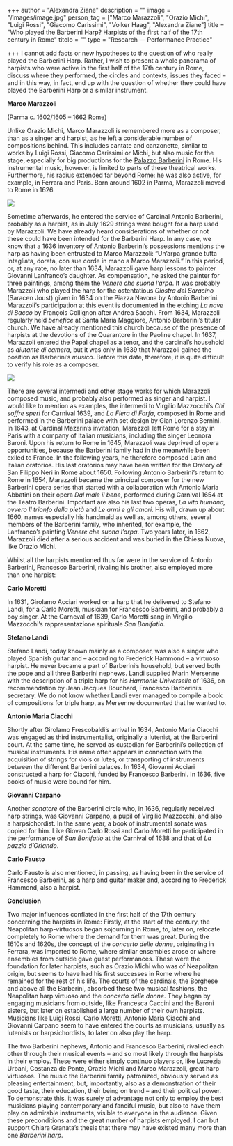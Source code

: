 +++
author = "Alexandra Ziane"
description = ""
image = "/images/image.jpg"
person_tag = ["Marco Marazzoli", "Orazio Michi", "Luigi Rossi", "Giacomo Carissimi", "Volker Haag", "Alexandra Ziane"]
title = "Who played the Barberini Harp? Harpists of the first half of the 17th century in Rome"
titolo = ""
type = "Research — Performance Practice"

+++
I cannot add facts or new hypotheses to the question of who really played the Barberini Harp. Rather, I wish to present a whole panorama of harpists who were active in the first half of the 17th century in Rome, discuss where they performed, the circles and contexts, issues they faced – and in this way, in fact, end up with the question of whether they could have played the Barberini Harp or a similar instrument.

<span id="person_tag">**Marco Marazzoli**</span>

(Parma c. 1602/1605 – 1662 Rome)

Unlike <span id="person_tag">Orazio Michi</span>, Marco Marazzoli is remembered more as a composer, than as a singer and harpist, as he left a considerable number of compositions behind. This includes cantate and canzonette, similar to works by <span id="person_tag">Luigi Rossi</span>, <span id="person_tag">Giacomo Carissimi</span> or Michi, but also music for the stage, especially for big productions for the [Palazzo Barberini](https://it.wikipedia.org/wiki/Palazzo_Barberini "Palazzo Barberini") in Rome. His instrumental music, however, is limited to parts of these theatrical works. Furthermore, his radius extended far beyond Rome: he was also active, for example, in Ferrara and Paris. Born around 1602 in Parma, Marazzoli moved to Rome in 1626.

![](/images/image.jpg)

Sometime afterwards, he entered the service of <span id="person_tag">Cardinal Antonio Barberini</span>, probably as a harpist, as in July 1629 strings were bought for a harp used by Marazzoli. We have already heard considerations of whether or not these could have been intended for the Barberini Harp. In any case, we know that a 1636 inventory of Antonio Barberini’s possessions mentions the harp as having been entrusted to Marco Marazzoli: “Un’arpa grande tutta intagliata, dorata, con sue corde in mano a Marco Marazzoli.“ In this period, or, at any rate, no later than 1634, Marazzoli gave harp lessons to painter <span id="person_tag">Giovanni Lanfranco</span>’s daughter. As compensation, he asked the painter for three paintings, among them the _Venere che suona l’arpa_. It was probably Marazzoli who played the harp for the ostentatious _Giostra del Saracino_ (Saracen Joust) given in 1634 on the Piazza Navona by Antonio Barberini. Marazzoli’s participation at this event is documented in the etching _La nave di Bacco_ by <span id="person_tag">François Collignon</span> after <span id="person_tag">Andrea Sacchi</span>. From 1634, Marazzoli regularly held _benefice_ at Santa Maria Maggiore, Antonio Barberini’s titular church. We have already mentioned this church because of the presence of harpists at the devotions of the Quarantore in the Paoline chapel. In 1637, Marazzoli entered the Papal chapel as a tenor, and the cardinal’s household as _aiutante di camera_, but it was only in 1639 that Marazzoli gained the position as Barberini’s _musico_. Before this date, therefore, it is quite difficult to verify his role as a composer.

![](/images/img3.jpg)

There are several intermedi and other stage works for which Marazzoli composed music, and probably also performed as singer and harpist. I would like to mention as examples, the intermedi to <span id="person_tag">Virgilio Mazzocchi</span>’s _Chi soffre speri_ for Carnival 1639, and _La Fiera di Farfa_, composed in Rome and performed in the Barberini palace with set design by Gian Lorenzo Bernini. In 1643, at Cardinal Mazarin’s invitation, Marazzoli left Rome for a stay in Paris with a company of Italian musicians, including the singer Leonora Baroni. Upon his return to Rome in 1645, Marazzoli was deprived of opera opportunities, because the Barberini family had in the meanwhile been exiled to France. In the following years, he therefore composed Latin and Italian oratorios. His last oratorios may have been written for the Oratory of San Filippo Neri in Rome about 1650. Following Antonio Barberini’s return to Rome in 1654, Marazzoli became the principal composer for the new Barberini opera series that started with a collaboration with Antonio Maria Abbatini on their opera _Dal male il bene_, performed during Carnival 1654 at the Teatro Barberini. Important are also his last two operas, _La vita humana, ovvero Il trionfo della pietà_ and _Le armi e gli amori_. His will, drawn up about 1660, names especially his handmaid as well as, among others, several members of the Barberini family, who inherited, for example, the Lanfranco’s painting _Venere che suona l’arpa_. Two years later, in 1662, Marazzoli died after a serious accident and was buried in the Chiesa Nuova, like Orazio Michi.

Whilst all the harpists mentioned thus far were in the service of Antonio Barberini, Francesco Barberini, rivaling his brother, also employed more than one harpist:

**Carlo Moretti**

In 1631, Girolamo Acciari worked on a harp that he delivered to Stefano Landi, for a Carlo Moretti, musician for Francesco Barberini, and probably a boy singer. At the Carneval of 1639, Carlo Moretti sang in Virgilio Mazzocchi’s rappresentazione spirituale _San Bonifatio_.

**Stefano Landi**

Stefano Landi, today known mainly as a composer, was also a singer who played Spanish guitar and – according to Frederick Hammond – a virtuoso harpist. He never became a part of Barberini’s household, but served both the pope and all three Barberini nephews. Landi supplied Marin Mersenne with the description of a triple harp for his _Harmonie Universelle_ of 1636, on recommendation by Jean Jacques Bouchard, Francesco Barberini’s secretary. We do not know whether Landi ever managed to compile a book of compositions for triple harp, as Mersenne documented that he wanted to.

**Antonio Maria Ciacchi**

Shortly after Girolamo Frescobaldi’s arrival in 1634, Antonio Maria Ciacchi was engaged as third instrumentalist, originally a lutenist, at the Barberini court. At the same time, he served as custodian for Barberini’s collection of musical instruments. His name often appears in connection with the acquisition of strings for viols or lutes, or transporting of instruments between the different Barberini palaces. In 1634, Giovanni Acciari constructed a harp for Ciacchi, funded by Francesco Barberini. In 1636, five books of music were bound for him.

**Giovanni Carpano**

Another _sonatore_ of the Barberini circle who, in 1636, regularly received harp strings, was Giovanni Carpano, a pupil of Virgilio Mazzocchi, and also a harpsichordist. In the same year, a book of instrumental sonate was copied for him. Like Giovan Carlo Rossi and Carlo Moretti he participated in the performance of _San Bonifatio_ at the Carnival of 1638 and that of _La pazzia d’Orlando_.

**Carlo Fausto**

Carlo Fausto is also mentioned, in passing, as having been in the service of Francesco Barberini, as a harp and guitar maker and, according to Frederick Hammond, also a harpist.

**Conclusion**

Two major influences conflated in the first half of the 17th century concerning the harpists in Rome: Firstly, at the start of the century, the Neapolitan harp-virtuosos began sojourning in Rome, to, later on, relocate completely to Rome where the demand for them was great. During the 1610s and 1620s, the concept of the _concerto delle donne_, originating in Ferrara, was imported to Rome, where similar ensembles arose or where ensembles from outside gave guest performances. These were the foundation for later harpists, such as Orazio Michi who was of Neapolitan origin, but seems to have had his first successes in Rome where he remained for the rest of his life. The courts of the cardinals, the Borghese and above all the Barberini, absorbed these two musical fashions, the Neapolitan harp virtuoso and the _concerto delle donne_. They began by engaging musicians from outside, like Francesca Caccini and the Baroni sisters, but later on established a large number of their own harpists. Musicians like Luigi Rossi, Carlo Moretti, Antonio Maria Ciacchi and Giovanni Carpano seem to have entered the courts as musicians, usually as lutenists or harpsichordists, to later on also play the harp.

The two Barberini nephews, Antonio and Francesco Barberini, rivalled each other through their musical events – and so most likely through the harpists in their employ. These were either simply continuo players or, like Lucrezia Urbani, Costanza de Ponte, Orazio Michi and Marco Marazzoli, great harp virtuosos. The music the Barberini family patronized, obviously served as pleasing entertainment, but, importantly, also as a demonstration of their good taste, their education, their being on trend – and their political power. To demonstrate this, it was surely of advantage not only to employ the best musicians playing contemporary and fanciful music, but also to have them play on admirable instruments, visible to everyone in the audience. Given these preconditions and the great number of harpists employed, I can but support Chiara Granata’s thesis that there may have existed many more than one _Barberini harp_.